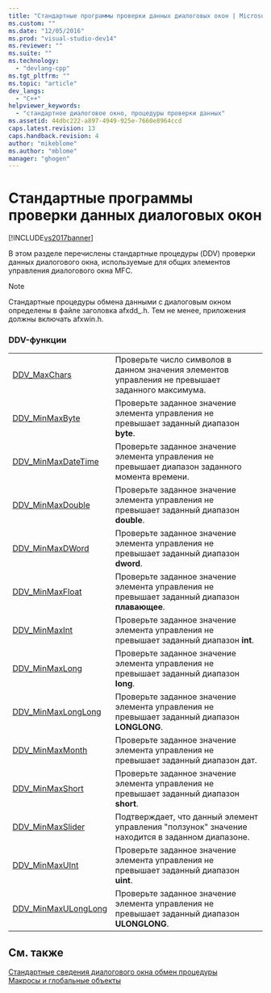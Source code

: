 ```yaml
---
title: "Стандартные программы проверки данных диалоговых окон | Microsoft Docs"
ms.custom: ""
ms.date: "12/05/2016"
ms.prod: "visual-studio-dev14"
ms.reviewer: ""
ms.suite: ""
ms.technology: 
  - "devlang-cpp"
ms.tgt_pltfrm: ""
ms.topic: "article"
dev_langs: 
  - "C++"
helpviewer_keywords: 
  - "стандартное диалоговое окно, процедуры проверки данных"
ms.assetid: 44dbc222-a897-4949-925e-7660e8964ccd
caps.latest.revision: 13
caps.handback.revision: 4
author: "mikeblome"
ms.author: "mblome"
manager: "ghogen"
---
```

# Стандартные программы проверки данных диалоговых окон
[!INCLUDE[vs2017banner](../../assembler/inline/includes/vs2017banner.md)]

В этом разделе перечислены стандартные процедуры \(DDV\) проверки данных диалогового окна, используемые для общих элементов управления диалогового окна MFC.  
  
> [!NOTE]
>  Стандартные процедуры обмена данными с диалоговым окном определены в файле заголовка afxdd\_.h.  Тем не менее, приложения должны включать afxwin.h.  
  
### DDV\-функции  
  
|||  
|-|-|  
|[DDV\_MaxChars](../Topic/DDV_MaxChars.md)|Проверьте число символов в данном значения элементов управления не превышает заданного максимума.|  
|[DDV\_MinMaxByte](../Topic/DDV_MinMaxByte.md)|Проверьте заданное значение элемента управления не превышает заданный диапазон **byte**.|  
|[DDV\_MinMaxDateTime](../Topic/DDV_MinMaxDateTime.md)|Проверьте заданное значение элемента управления не превышает диапазон заданного момента времени.|  
|[DDV\_MinMaxDouble](../Topic/DDV_MinMaxDouble.md)|Проверьте заданное значение элемента управления не превышает заданный диапазон **double**.|  
|[DDV\_MinMaxDWord](../Topic/DDV_MinMaxDWord.md)|Проверьте заданное значение элемента управления не превышает заданный диапазон **dword**.|  
|[DDV\_MinMaxFloat](../Topic/DDV_MinMaxFloat.md)|Проверьте заданное значение элемента управления не превышает заданный диапазон **плавающее**.|  
|[DDV\_MinMaxInt](../Topic/DDV_MinMaxInt.md)|Проверьте заданное значение элемента управления не превышает заданный диапазон **int**.|  
|[DDV\_MinMaxLong](../Topic/DDV_MinMaxLong.md)|Проверьте заданное значение элемента управления не превышает заданный диапазон **long**.|  
|[DDV\_MinMaxLongLong](../Topic/DDV_MinMaxLongLong.md)|Проверьте заданное значение элемента управления не превышает заданный диапазон **LONGLONG**.|  
|[DDV\_MinMaxMonth](../Topic/DDV_MinMaxMonth.md)|Проверьте заданное значение элемента управления не превышает заданный диапазон дат.|  
|[DDV\_MinMaxShort](../Topic/DDV_MinMaxShort.md)|Проверьте заданное значение элемента управления не превышает заданный диапазон **short**.|  
|[DDV\_MinMaxSlider](../Topic/DDV_MinMaxSlider.md)|Подтверждает, что данный элемент управления "ползунок" значение находится в заданном диапазоне.|  
|[DDV\_MinMaxUInt](../Topic/DDV_MinMaxUInt.md)|Проверьте заданное значение элемента управления не превышает заданный диапазон **uint**.|  
|[DDV\_MinMaxULongLong](../Topic/DDV_MinMaxULongLong.md)|Проверьте заданное значение элемента управления не превышает заданный диапазон **ULONGLONG**.|  
  
## См. также  
 [Стандартные сведения диалогового окна обмен процедуры](../Topic/Standard%20Dialog%20Data%20Exchange%20Routines.md)   
 [Макросы и глобальные объекты](../../mfc/reference/mfc-macros-and-globals.md)